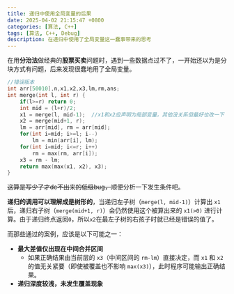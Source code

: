 ```yaml
---
title: 递归中使用全局变量的后果
date: 2025-04-02 21:15:47 +0800
categories: [算法, C++]
tags: [算法, C++, Debug]
description: 在递归中使用了全局变量这一蠢事带来的思考
---
```


在用**分治法**做经典的**股票买卖**问题时，遇到一些数据点过不了，一开始还以为是分块方式有问题，后来发现很蠢地用了全局变量。

```cpp
//错误版本
int arr[50010],n,x1,x2,x3,lm,rm,ans;
int merge(int l, int r) {  
    if(l>=r) return 0;  
    int mid = (l+r)/2;  
    x1 = merge(l, mid-1);  //x1和x2应声明为局部变量，其他没关系但最好也改一下
    x2 = merge(mid+1, r);  
    lm = arr[mid], rm = arr[mid];  
    for(int i=mid; i>=l; i--)  
        lm = min(arr[i], lm);  
    for(int i=mid; i<=r; i++)  
        rm = max(rm, arr[i]);  
    x3 = rm - lm;  
    return max(max(x1, x2), x3);  
}
```


~~这算是写少了才de不出来的低级bug，~~顺便分析一下发生条件吧。

**递归的调用可以理解成是树形的**，当递归左子树（`merge(l, mid-1)`）计算出 `x1` 后，递归右子树（`merge(mid+1, r)`）会仍然使用这个被算出来的 `x1(>0)` 进行计算。由于递归终点返回`0`，所以`x2`在最左子树的右孩子时就已经是错误的值了。

而那些通过的案例，应该是以下可能之一：
- **最大差值仅出现在中间合并区间**
	- 如果正确结果由当前层的 `x3`（中间区间的 `rm-lm`）直接决定，而 `x1` 和 `x2` 的值无关紧要（即使被覆盖也不影响 `max(x3)`），此时程序可能输出正确结果。
- **递归深度较浅，未发生覆盖现象**


